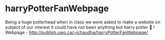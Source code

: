 # harryPotterFanWebpage
Being a huge potterhead when in class we were asked to make a website on subject of our interest it could have not been anything but harry potter 🤠 !
Webpage - http://publish.uwo.ca/~jchaudha/harryPotterFanWebpage/
